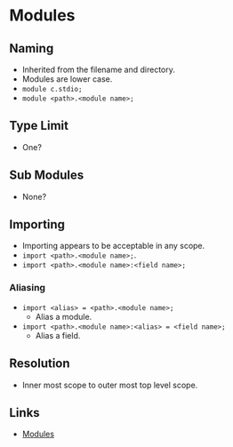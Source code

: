 # Modules

## Naming

- Inherited from the filename and directory.
- Modules are lower case.
- `module c.stdio;`
- `module <path>.<module name>;`

## Type Limit

- One?

## Sub Modules

- None?

## Importing

- Importing appears to be acceptable in any scope.
- `import <path>.<module name>;`.
- `import <path>.<module name>:<field name>;`

### Aliasing

- `import <alias> = <path>.<module name>;`
  + Alias a module.
- `import <path>.<module name>:<alias> = <field name>;`
  + Alias a field.

## Resolution

- Inner most scope to outer most top level scope.

## Links

- [Modules](https://dlang.org/spec/module.html)
